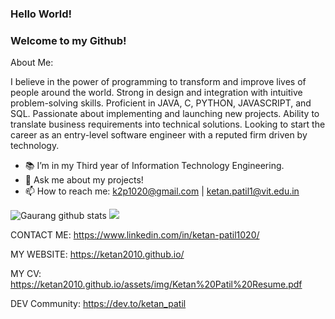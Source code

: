### Hello World!
### Welcome to my Github!


About Me:

I believe in the power of programming to transform and improve lives of people around the world. Strong in design and integration with intuitive problem-solving skills. Proficient in JAVA, C, PYTHON, JAVASCRIPT, and SQL. Passionate about implementing and launching new projects. Ability to translate business requirements into technical solutions. Looking to start the career as an entry-level software engineer with a reputed firm driven by technology.


- 📚 I’m in my Third year of Information Technology Engineering.
- 💬 Ask me about my projects!
- 📫 How to reach me: k2p1020@gmail.com | ketan.patil1@vit.edu.in


<p align="center">
  
![Gaurang github stats](https://github-readme-stats.vercel.app/api?username=Ketan2010&show_icons=true&theme=tokyonight)
<img src ="https://github-readme-stats.vercel.app/api/top-langs/?username=Ketan2010&layout=compact&hide=Jupyter Notebook&theme=tokyonight">
</p>



CONTACT ME:
https://www.linkedin.com/in/ketan-patil1020/

MY WEBSITE:
https://ketan2010.github.io/

MY CV:
https://ketan2010.github.io/assets/img/Ketan%20Patil%20Resume.pdf

DEV Community:
https://dev.to/ketan_patil


